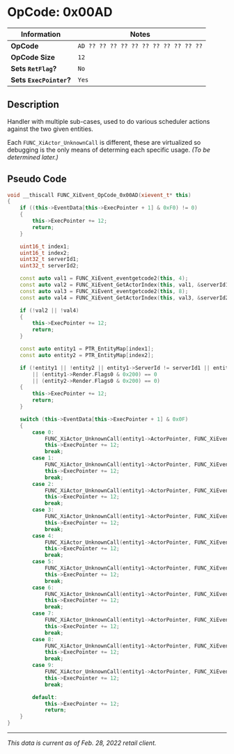 # OpCode: 0x00AD

| Information               | Notes |
|---                        |---    |
| **OpCode**                | `AD ?? ?? ?? ?? ?? ?? ?? ?? ?? ?? ??` |
| **OpCode Size**           | `12`  |
| **Sets `RetFlag`?**       | `No`  |
| **Sets `ExecPointer`?**   | `Yes` |

## Description

Handler with multiple sub-cases, used to do various scheduler actions against the two given entities.

Each `FUNC_XiActor_UnknownCall` is different, these are virtualized so debugging is the only means of determing each specific usage. _(To be determined later.)_

## Pseudo Code

```cpp
void __thiscall FUNC_XiEvent_OpCode_0x00AD(xievent_t* this)
{
    if ((this->EventData[this->ExecPointer + 1] & 0xF0) != 0)
    {
        this->ExecPointer += 12;
        return;
    }

    uint16_t index1;
    uint16_t index2;
    uint32_t serverId1;
    uint32_t serverId2;

    const auto val1 = FUNC_XiEvent_eventgetcode2(this, 4);
    const auto val2 = FUNC_XiEvent_GetActorIndex(this, val1, &serverId1, &index1);
    const auto val3 = FUNC_XiEvent_eventgetcode2(this, 8);
    const auto val4 = FUNC_XiEvent_GetActorIndex(this, val3, &serverId2, &index2);

    if (!val2 || !val4)
    {
        this->ExecPointer += 12;
        return;
    }

    const auto entity1 = PTR_EntityMap[index1];
    const auto entity2 = PTR_EntityMap[index2];

    if (!entity1 || !entity2 || entity1->ServerId != serverId1 || entity2->ServerId != serverId2
        || (entity1->Render.Flags0 & 0x200) == 0
        || (entity2->Render.Flags0 & 0x200) == 0)
    {
        this->ExecPointer += 12;
        return;
    }

    switch (this->EventData[this->ExecPointer + 1] & 0x0F)
    {
        case 0:
            FUNC_XiActor_UnknownCall(entity1->ActorPointer, FUNC_XiEvent_getworkofs_(this, 2), entity2->ActorPointer, 0x6E69616D);
            this->ExecPointer += 12;
            break;
        case 1:
            FUNC_XiActor_UnknownCall(entity1->ActorPointer, FUNC_XiEvent_getworkofs_(this, 2), entity2->ActorPointer, 0x6E69616D, 0, 0);
            this->ExecPointer += 12;
            break;
        case 2:
            FUNC_XiActor_UnknownCall(entity1->ActorPointer, FUNC_XiEvent_getworkofs_(this, 2), entity2->ActorPointer, 0x6E69616D);
            this->ExecPointer += 12;
            break;
        case 3:
            FUNC_XiActor_UnknownCall(entity1->ActorPointer, FUNC_XiEvent_getworkofs_(this, 2), entity2->ActorPointer, 0x6E69616D);
            this->ExecPointer += 12;
            break;
        case 4:
            FUNC_XiActor_UnknownCall(entity1->ActorPointer, FUNC_XiEvent_getworkofs_(this, 2), entity2->ActorPointer, 0x6E69616D);
            this->ExecPointer += 12;
            break;
        case 5:
            FUNC_XiActor_UnknownCall(entity1->ActorPointer, FUNC_XiEvent_getworkofs_(this, 2), entity2->ActorPointer, 0x6E69616D);
            this->ExecPointer += 12;
            break;
        case 6:
            FUNC_XiActor_UnknownCall(entity1->ActorPointer, FUNC_XiEvent_getworkofs_(this, 2), entity2->ActorPointer, 0x6E69616D);
            this->ExecPointer += 12;
            break;
        case 7:
            FUNC_XiActor_UnknownCall(entity1->ActorPointer, FUNC_XiEvent_getworkofs_(this, 2), entity2->ActorPointer, 0x6E69616D);
            this->ExecPointer += 12;
            break;
        case 8:
            FUNC_XiActor_UnknownCall(entity1->ActorPointer, FUNC_XiEvent_getworkofs_(this, 2), entity2->ActorPointer, 0x6E69616D);
            this->ExecPointer += 12;
            break;
        case 9:
            FUNC_XiActor_UnknownCall(entity1->ActorPointer, FUNC_XiEvent_getworkofs_(this, 2), entity2->ActorPointer, 0x6E69616D);
            this->ExecPointer += 12;
            break;

        default:
            this->ExecPointer += 12;
            return;
    }
}
```

---

_This data is current as of Feb. 28, 2022 retail client._